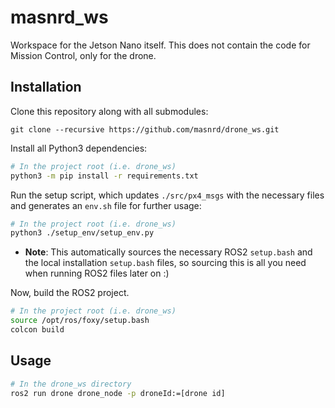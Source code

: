 # masnrd_ws

Workspace for the Jetson Nano itself. This does not contain the code for Mission Control, only for the drone.

## Installation
Clone this repository along with all submodules:
```
git clone --recursive https://github.com/masnrd/drone_ws.git
```

Install all Python3 dependencies:
```bash
# In the project root (i.e. drone_ws)
python3 -m pip install -r requirements.txt
```

Run the setup script, which updates `./src/px4_msgs` with the necessary files and generates an `env.sh` file for further usage:
```bash
# In the project root (i.e. drone_ws)
python3 ./setup_env/setup_env.py
```
- **Note**: This automatically sources the necessary ROS2 `setup.bash` and the local installation `setup.bash` files, so sourcing this is all you need when running ROS2 files later on :)

Now, build the ROS2 project.
```bash
# In the project root (i.e. drone_ws)
source /opt/ros/foxy/setup.bash
colcon build
```

## Usage
```bash
# In the drone_ws directory
ros2 run drone drone_node -p droneId:=[drone id]
```